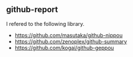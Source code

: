 ## github-report

I refered to the following library.

- https://github.com/masutaka/github-nippou
- https://github.com/zenoplex/github-summary
- https://github.com/kogai/github-geppou

